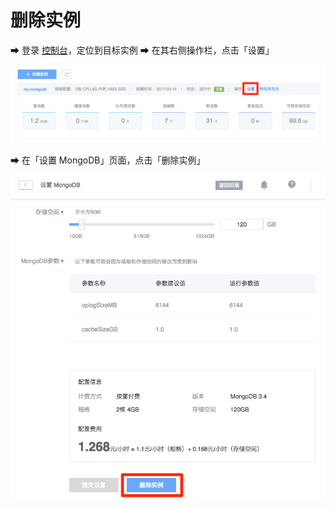 # 删除实例

➡ 登录 [控制台](https://c.163.com/dashboard#/m/mongodb/)，定位到目标实例
➡ 在其右侧操作栏，点击「设置」

![](../../image/购买指南-变配-设置.png)

➡ 在「设置 MongoDB」页面，点击「删除实例」

![](../../image/使用指南-管理实例-删除实例.png)